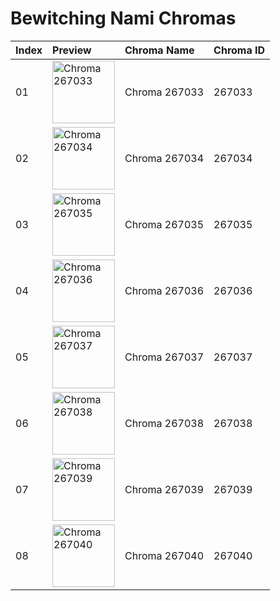 # Bewitching Nami Chromas

| Index | Preview | Chroma Name | Chroma ID |
|:---|:---|:---|:---|
| 01 | <img src='https://raw.communitydragon.org/latest/plugins/rcp-be-lol-game-data/global/default/v1/champion-chroma-images/267/267033.png' alt='Chroma 267033' width='100'> | Chroma 267033 | 267033 |
| 02 | <img src='https://raw.communitydragon.org/latest/plugins/rcp-be-lol-game-data/global/default/v1/champion-chroma-images/267/267034.png' alt='Chroma 267034' width='100'> | Chroma 267034 | 267034 |
| 03 | <img src='https://raw.communitydragon.org/latest/plugins/rcp-be-lol-game-data/global/default/v1/champion-chroma-images/267/267035.png' alt='Chroma 267035' width='100'> | Chroma 267035 | 267035 |
| 04 | <img src='https://raw.communitydragon.org/latest/plugins/rcp-be-lol-game-data/global/default/v1/champion-chroma-images/267/267036.png' alt='Chroma 267036' width='100'> | Chroma 267036 | 267036 |
| 05 | <img src='https://raw.communitydragon.org/latest/plugins/rcp-be-lol-game-data/global/default/v1/champion-chroma-images/267/267037.png' alt='Chroma 267037' width='100'> | Chroma 267037 | 267037 |
| 06 | <img src='https://raw.communitydragon.org/latest/plugins/rcp-be-lol-game-data/global/default/v1/champion-chroma-images/267/267038.png' alt='Chroma 267038' width='100'> | Chroma 267038 | 267038 |
| 07 | <img src='https://raw.communitydragon.org/latest/plugins/rcp-be-lol-game-data/global/default/v1/champion-chroma-images/267/267039.png' alt='Chroma 267039' width='100'> | Chroma 267039 | 267039 |
| 08 | <img src='https://raw.communitydragon.org/latest/plugins/rcp-be-lol-game-data/global/default/v1/champion-chroma-images/267/267040.png' alt='Chroma 267040' width='100'> | Chroma 267040 | 267040 |
